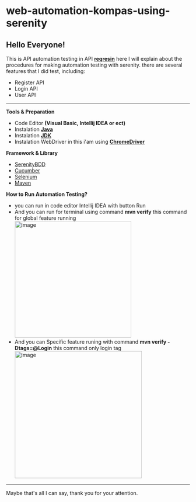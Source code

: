 # web-automation-kompas-using-serenity

## Hello Everyone!
This is API automation testing in API **[reqresin](https://reqres.in/)** here I will explain about the procedures for making automation testing with serenity.
there are several features that I did test, including:
- Register API
- Login API
- User API

---

**Tools & Preparation**
- Code Editor **(Visual Basic, Intellij IDEA or ect)**
- Instalation **[Java](https://www.java.com/en/)**
- Instalation **[JDK](https://www.oracle.com/java/technologies/downloads/)**
- Instalation WebDriver in this i'am using **[ChromeDriver](https://chromedriver.chromium.org/security-considerations)**

**Framework & Library**
- [SerenityBDD](https://serenity-bdd.info/)
- [Cucumber](https://cucumber.io/)
- [Selenium](https://www.selenium.dev/)
- [Maven](https://maven.apache.org/)

**How to Run Automation Testing?**
- you can run in code editor Intellij IDEA with button Run
- And you can run for terminal using command **mvn verify** this command for global feature running
  <img width="319" alt="image" src="https://user-images.githubusercontent.com/48621510/174827979-d79ef4ea-a849-4b8e-a1a8-d9387c08227d.png">
- And you can Specific feature runing with command **mvn verify -Dtags=@Login** this command only login tag
  <img width="348" alt="image" src="https://user-images.githubusercontent.com/48621510/174828253-786abca6-e665-4056-8f62-f49da45c9300.png">
  
---

Maybe that's all I can say, thank you for your attention.







  
  
